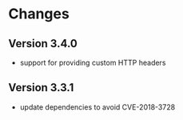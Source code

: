 # Changes

## Version 3.4.0

* support for providing custom HTTP headers

## Version 3.3.1

* update dependencies to avoid CVE-2018-3728
